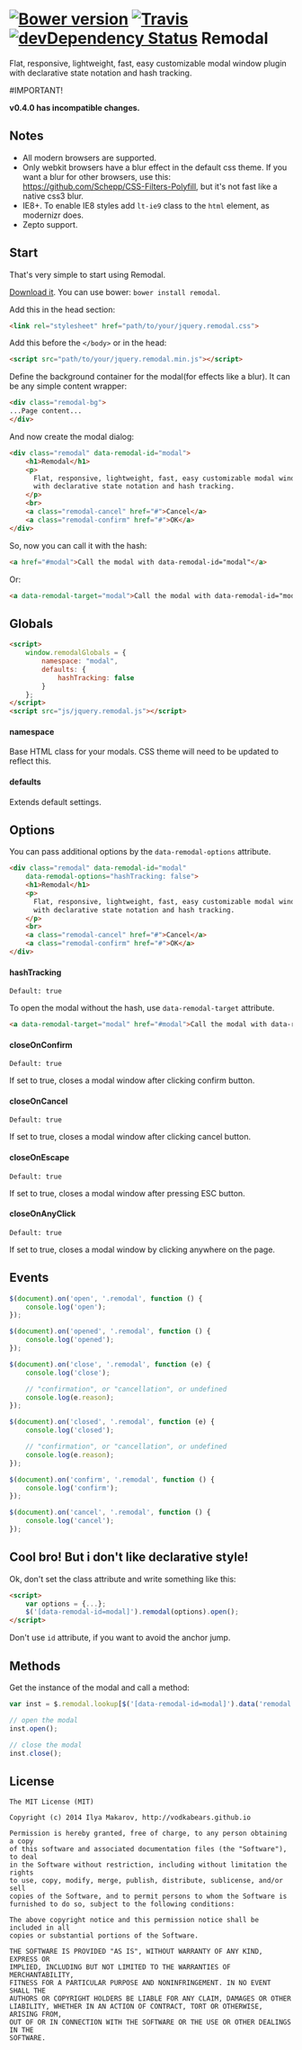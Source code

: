 [![Bower version](https://badge.fury.io/bo/remodal.svg)](http://badge.fury.io/bo/remodal)
[![Travis](https://travis-ci.org/VodkaBears/Remodal.svg?branch=master)](https://travis-ci.org/VodkaBears/Remodal)
[![devDependency Status](https://david-dm.org/vodkabears/remodal/dev-status.svg)](https://david-dm.org/vodkabears/remodal#info=devDependencies)
Remodal
=======
Flat, responsive, lightweight, fast, easy customizable modal window plugin with declarative state notation and hash tracking.

#IMPORTANT!

**v0.4.0 has incompatible changes.**

## Notes
* All modern browsers are supported.
* Only webkit browsers have a blur effect in the default css theme. If you want a blur for other browsers, use this: https://github.com/Schepp/CSS-Filters-Polyfill, but it's not fast like a native css3 blur.
* IE8+. To enable IE8 styles add `lt-ie9` class to the `html` element, as modernizr does.
* Zepto support.

## Start

That's very simple to start using Remodal.

[Download it](https://github.com/VodkaBears/Remodal/releases/latest). You can use bower: `bower install remodal`.

Add this in the head section:
```html
<link rel="stylesheet" href="path/to/your/jquery.remodal.css">
```

Add this before the `</body>` or in the head:
```html
<script src="path/to/your/jquery.remodal.min.js"></script>
```

Define the background container for the modal(for effects like a blur). It can be any simple content wrapper:
```html
<div class="remodal-bg">
...Page content...
</div>
```

And now create the modal dialog:
```html
<div class="remodal" data-remodal-id="modal">
    <h1>Remodal</h1>
    <p>
      Flat, responsive, lightweight, fast, easy customizable modal window plugin
      with declarative state notation and hash tracking.
    </p>
    <br>
    <a class="remodal-cancel" href="#">Cancel</a>
    <a class="remodal-confirm" href="#">OK</a>
</div>
```

So, now you can call it with the hash:
```html
<a href="#modal">Call the modal with data-remodal-id="modal"</a>
```
Or:
```html
<a data-remodal-target="modal">Call the modal with data-remodal-id="modal"</a>
```

## Globals

```html
<script>
    window.remodalGlobals = {
        namespace: "modal",
        defaults: {
            hashTracking: false
        }
    };
</script>
<script src="js/jquery.remodal.js"></script>
```

#### namespace

Base HTML class for your modals. CSS theme will need to be updated to reflect this.

#### defaults

Extends default settings.

## Options

You can pass additional options by the `data-remodal-options` attribute.
```html
<div class="remodal" data-remodal-id="modal"
    data-remodal-options="hashTracking: false">
    <h1>Remodal</h1>
    <p>
      Flat, responsive, lightweight, fast, easy customizable modal window plugin
      with declarative state notation and hash tracking.
    </p>
    <br>
    <a class="remodal-cancel" href="#">Cancel</a>
    <a class="remodal-confirm" href="#">OK</a>
</div>
```

#### hashTracking
`Default: true`

To open the modal without the hash, use `data-remodal-target` attribute.
```html
<a data-remodal-target="modal" href="#modal">Call the modal with data-remodal-id="modal"</a>
```

#### closeOnConfirm
`Default: true`

If set to true, closes a modal window after clicking confirm button.

#### closeOnCancel
`Default: true`

If set to true, closes a modal window after clicking cancel button.

#### closeOnEscape
`Default: true`

If set to true, closes a modal window after pressing ESC button.

#### closeOnAnyClick
`Default: true`

If set to true, closes a modal window by clicking anywhere on the page.

## Events

```js
$(document).on('open', '.remodal', function () {
    console.log('open');
});

$(document).on('opened', '.remodal', function () {
    console.log('opened');
});

$(document).on('close', '.remodal', function (e) {
    console.log('close');

    // "confirmation", or "cancellation", or undefined
    console.log(e.reason);
});

$(document).on('closed', '.remodal', function (e) {
    console.log('closed');

    // "confirmation", or "cancellation", or undefined
    console.log(e.reason);
});

$(document).on('confirm', '.remodal', function () {
    console.log('confirm');
});

$(document).on('cancel', '.remodal', function () {
    console.log('cancel');
});
```

## Cool bro! But i don't like declarative style!

Ok, don't set the class attribute and write something like this:
```html
<script>
    var options = {...};
    $('[data-remodal-id=modal]').remodal(options).open();
</script>
```
Don't use `id` attribute, if you want to avoid the anchor jump.

## Methods

Get the instance of the modal and call a method:
```js
var inst = $.remodal.lookup[$('[data-remodal-id=modal]').data('remodal')];

// open the modal
inst.open();

// close the modal
inst.close();
```

## License

```
The MIT License (MIT)

Copyright (c) 2014 Ilya Makarov, http://vodkabears.github.io

Permission is hereby granted, free of charge, to any person obtaining a copy
of this software and associated documentation files (the "Software"), to deal
in the Software without restriction, including without limitation the rights
to use, copy, modify, merge, publish, distribute, sublicense, and/or sell
copies of the Software, and to permit persons to whom the Software is
furnished to do so, subject to the following conditions:

The above copyright notice and this permission notice shall be included in all
copies or substantial portions of the Software.

THE SOFTWARE IS PROVIDED "AS IS", WITHOUT WARRANTY OF ANY KIND, EXPRESS OR
IMPLIED, INCLUDING BUT NOT LIMITED TO THE WARRANTIES OF MERCHANTABILITY,
FITNESS FOR A PARTICULAR PURPOSE AND NONINFRINGEMENT. IN NO EVENT SHALL THE
AUTHORS OR COPYRIGHT HOLDERS BE LIABLE FOR ANY CLAIM, DAMAGES OR OTHER
LIABILITY, WHETHER IN AN ACTION OF CONTRACT, TORT OR OTHERWISE, ARISING FROM,
OUT OF OR IN CONNECTION WITH THE SOFTWARE OR THE USE OR OTHER DEALINGS IN THE
SOFTWARE.
```
